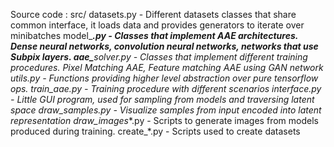 
Source code :
    src/
        datasets.py - Different datasets classes that share common interface, it loads data and provides generators
        to iterate over minibatches
        model_***.py - Classes that implement AAE architectures. Dense neural networks, convolution neural networks,
        networks that use Subpix layers.
        aae_**_solver.py - Classes that implement different training procedures. Pixel Matching AAE, Feature matching
        AAE using GAN network
        utils.py - Functions providing higher level abstraction over pure tensorflow ops.
    train_aae.py - Training procedure with different scenarios
    interface.py - Little GUI program, used for sampling from models and traversing latent space
    draw_samples.py - Visualize samples from input encoded into latent representation
    draw_images_**.py - Scripts to generate images from models produced during training.
    create_*.py - Scripts used to create datasets